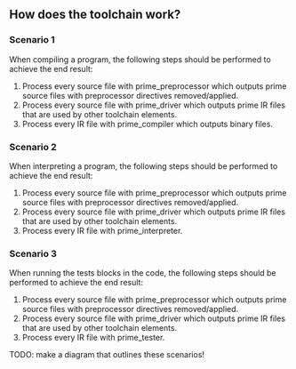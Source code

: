 
## How does the toolchain work?

### Scenario 1
When compiling a program, the following steps should be performed to achieve the end result:
1. Process every source file with prime_preprocessor which outputs prime source files with preprocessor directives removed/applied.
2. Process every source file with prime_driver which outputs prime IR files that are used by other toolchain elements.
3. Process every IR file with prime_compiler which outputs binary files.

### Scenario 2
When interpreting a program, the following steps should be performed to achieve the end result:
1. Process every source file with prime_preprocessor which outputs prime source files with preprocessor directives removed/applied.
2. Process every source file with prime_driver which outputs prime IR files that are used by other toolchain elements.
3. Process every IR file with prime_interpreter.

### Scenario 3
When running the tests blocks in the code, the following steps should be performed to achieve the end result:
1. Process every source file with prime_preprocessor which outputs prime source files with preprocessor directives removed/applied.
2. Process every source file with prime_driver which outputs prime IR files that are used by other toolchain elements.
3. Process every IR file with prime_tester.

TODO: make a diagram that outlines these scenarios!
